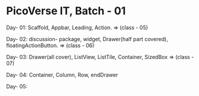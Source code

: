 # PicoVerse IT, Batch - 01

Day- 01: Scaffold, Appbar, Leading, Action. => (class - 05) <p>
Day- 02: discussion- package, widget, Drawer(half part covered), floatingActionButton. => (class - 06) <p>
Day- 03: Drawer(all cover), ListView, ListTile, Container, SizedBox => (class - 07) <p>
Day- 04: Container, Column, Row, endDrawer <p>
Day- 05: <p>
